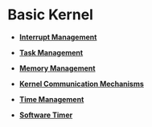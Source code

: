 # Basic Kernel

-   **[Interrupt Management](kernel-mini-basic-interrupt.md)**  

-   **[Task Management](kernel-mini-basic-task.md)**  

-   **[Memory Management](kernel-mini-basic-memory.md)**  

-   **[Kernel Communication Mechanisms](kernel-mini-basic-ipc.md)**  

-   **[Time Management](kernel-basic-mini-time.md)**  

-   **[Software Timer](kernel-mini-basic-soft.md)**  


